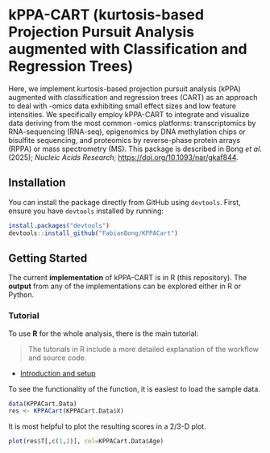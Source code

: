 # kPPA-CART (kurtosis-based Projection Pursuit Analysis augmented with Classification and Regression Trees)

Here, we implement kurtosis-based projection pursuit analysis (kPPA) augmented with classification and regression trees (CART) as an approach to deal with -omics data exhibiting small effect sizes and low feature intensities. We specifically employ kPPA-CART to integrate and visualize data deriving from the most common -omics platforms: transcriptomics by RNA-sequencing (RNA-seq), epigenomics by DNA methylation chips or bisulfite sequencing, and proteomics by reverse-phase protein arrays (RPPA) or mass spectrometry (MS). This package is described in Bong *et al*. (2025); *Nucleic Acids Research*; https://doi.org/10.1093/nar/gkaf844.

## Installation

You can install the package directly from GitHub using `devtools`. First, ensure you have `devtools` installed by running:

```R
install.packages("devtools")
devtools::install_github("FabianBong/KPPACart")
```

## Getting Started 
The current **implementation** of kPPA-CART is in R (this repository).
The **output** from any of the implementations can be explored either in R or Python.

### Tutorial

To use **R** for the whole analysis, there is the main tutorial:
> The tutorials in R include a more detailed explanation of the workflow and source code.

  - [Introduction and setup](https://htmlpreview.github.io/?https://github.com/itikadi/kPPA-CART/blob/main/vignettes/kPPA-CART.nb.html)

To see the functionality of the function, it is easiest to load the sample data.

```R
data(KPPACart.Data)
res <- KPPACart(KPPACart.Data$X)
```

It is most helpful to plot the resulting scores in a 2/3-D plot.

```R
plot(res$T[,c(1,2)], col=KPPACart.Data$Age)
```
